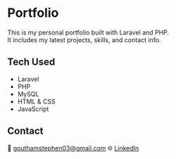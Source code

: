 # Portfolio

This is my personal portfolio built with Laravel and PHP.  
It includes my latest projects, skills, and contact info.

## Tech Used
- Laravel
- PHP
- MySQL
- HTML & CSS
- JavaScript

## Contact
📧 gouthamstephen03@gmail.com
🌐 [LinkedIn](www.linkedin.com/in/goutham-manickam-b3986b9b)
